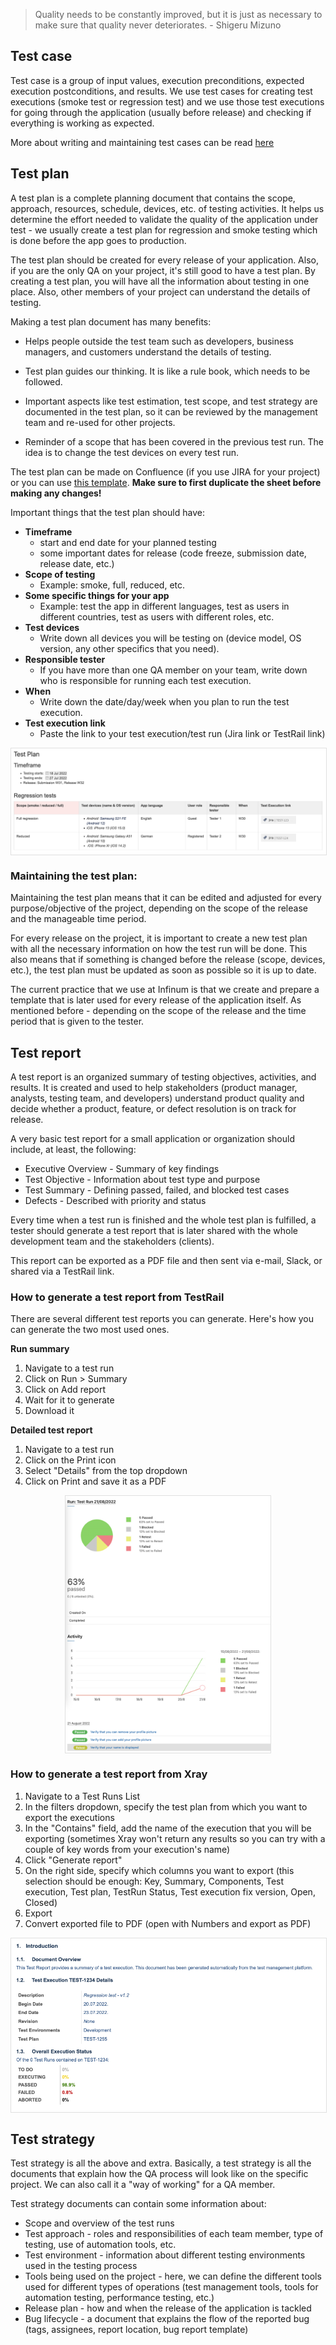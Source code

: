  > Quality needs to be constantly improved, but it is just as necessary to make sure that quality never deteriorates. - Shigeru Mizuno

## Test case

Test case is a group of input values, execution preconditions, expected execution postconditions, and results. We use test cases for creating test executions (smoke test or regression test) and we use those test executions for going through the application (usually before release) and checking if everything is working as expected.

More about writing and maintaining test cases can be read [here](https://infinum.com/handbook/qa/basics/writing-test-cases)


## Test plan

A test plan is a complete planning document that contains the scope, approach, resources, schedule, devices, etc. of testing activities. It helps us determine the effort needed to validate the quality of the application under test - we usually create a test plan for regression and smoke testing which is done before the app goes to production.

The test plan should be created for every release of your application. Also, if you are the only QA on your project, it's still good to have a test plan. By creating a test plan, you will have all the information about testing in one place. Also, other members of your project can understand the details of testing.

Making a test plan document has many benefits:

- Helps people outside the test team such as developers, business managers, and customers understand the details of testing.

- Test plan guides our thinking. It is like a rule book, which needs to be followed.

- Important aspects like test estimation, test scope, and test strategy are documented in the test plan, so it can be reviewed by the management team and re-used for other projects.

- Reminder of a scope that has been covered in the previous test run. The idea is to change the test devices on every test run.

The test plan can be made on Confluence (if you use JIRA for your project) or you can use [this template](https://docs.google.com/spreadsheets/d/1dloUoYvjowlIzo78MvoIg1k5PuOigW9OS_cmHVodPoI/edit#gid=0). **Make sure to first duplicate the sheet before making any changes!**


Important things that the test plan should have:

- **Timeframe**
  - start and end date for your planned testing
  - some important dates for release (code freeze, submission date, release date, etc.)
- **Scope of testing**
  - Example: smoke, full, reduced, etc.
- **Some specific things for your app**
  - Example: test the app in different languages, test as users in different countries, test as users with different roles, etc.
- **Test devices**
  - Write down all devices you will be testing on (device model, OS version, any other specifics that you need).
- **Responsible tester**
  - If you have more than one QA member on your team, write down who is responsible for running each test execution.
- **When**
  - Write down the date/day/week when you plan to run the test execution.
- **Test execution link**
  - Paste the link to your test execution/test run (Jira link or TestRail link)

<span style="display:block; border: 1px solid #e0e0e0; margin-left:auto; margin-right:auto; width:100%;">![JIRA_test_plan.jpg](/img/JIRA_test_plan.jpg)</span>

### Maintaining the test plan:

Maintaining the test plan means that it can be edited and adjusted for every purpose/objective of the project, depending on the scope of the release and the manageable time period.

For every release on the project, it is important to create a new test plan with all the necessary information on how the test run will be done. This also means that if something is changed before the release (scope, devices, etc.), the test plan must be updated as soon as possible so it is up to date.

The current practice that we use at Infinum is that we create and prepare a template that is later used for every release of the application itself. As mentioned before - depending on the scope of the release and the time period that is given to the tester.

  
## Test report

A test report is an organized summary of testing objectives, activities, and results. It is created and used to help stakeholders (product manager, analysts, testing team, and developers) understand product quality and decide whether a product, feature, or defect resolution is on track for release.

A very basic test report for a small application or organization should include, at least, the following:

- Executive Overview - Summary of key findings
- Test Objective - Information about test type and purpose
- Test Summary - Defining passed, failed, and blocked test cases
- Defects - Described with priority and status
   
Every time when a test run is finished and the whole test plan is fulfilled, a tester should generate a test report that is later shared with the whole development team and the stakeholders (clients).

This report can be exported as a PDF file and then sent via e-mail, Slack, or shared via a TestRail link.

### How to generate a test report from TestRail

There are several different test reports you can generate. Here's how you can generate the two most used ones.

**Run summary**

1. Navigate to a test run
2. Click on Run > Summary
3. Click on Add report
4. Wait for it to generate
5. Download it 

**Detailed test report**

1. Navigate to a test run
2. Click on the Print icon
3. Select "Details" from the top dropdown
4. Click on Print and save it as a PDF

<span style="display:block; border: 1px solid #e0e0e0; margin-left:auto; margin-right:auto; width:65%;">![Testrail_test_report.jpg](/img/Testrail_test_report.jpg)</span>

### How to generate a test report from Xray 

1. Navigate to a Test Runs List
2. In the filters dropdown, specify the test plan from which you want to export the executions 
3. In the "Contains" field, add the name of the execution that you will be exporting (sometimes Xray won't return any results so you can try with a couple of key words from your execution's name) 
4. Click "Generate report"
5. On the right side, specify which columns you want to export (this selection should be enough: Key, Summary, Components, Test execution, Test plan, TestRun Status, Test execution fix version, Open, Closed)
6. Export
7. Convert exported file to PDF (open with Numbers and export as PDF)

<span style="display:block; border: 1px solid #e0e0e0; margin-left:auto; margin-right:auto; width:100%;">![Xray_test_report.jpg](/img/Xray_test_report.jpg)</span>

## Test strategy

Test strategy is all the above and extra. Basically, a test strategy is all the documents that explain how the QA process will look like on the specific project. We can also call it a "way of working" for a QA member.

Test strategy documents can contain some information about:

- Scope and overview of the test runs
- Test approach - roles and responsibilities of each team member, type of testing, use of automation tools, etc.
- Test environment - information about different testing environments used in the testing process
- Tools being used on the project - here, we can define the different tools used for different types of operations (test management tools, tools for automation testing, performance testing, etc.)
- Release plan - how and when the release of the application is tackled
- Bug lifecycle - a document that explains the flow of the reported bug (tags, assignees, report location, bug report template)
